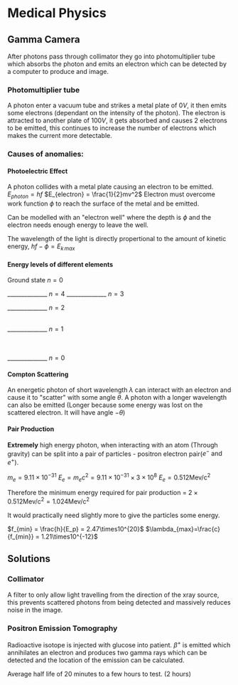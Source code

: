 # Medical Physics

## Gamma Camera
After photons pass through collimator they go into photomultiplier tube which absorbs the photon and emits an electron which can be detected by a computer to produce and image.

### Photomultiplier tube
A photon enter a vacuum tube and strikes a metal plate of $0V$, it then emits some electrons (dependant on the intensity of the photon). The electron is attracted to another plate of $100V$, it gets absorbed and causes 2 electrons to be emitted, this continues to increase the number of electrons which makes the current more detectable.


### Causes of anomalies:
#### Photoelectric Effect
A photon collides with a metal plate causing an electron to be emitted.
$E_{photon} = hf$
$E_{electron} = \frac{1}{2}mv^2$
Electron must overcome work function $\phi$ to reach the surface of the metal and be emitted.

Can be modelled with an "electron well" where the depth is $\phi$ and the electron needs enough energy to leave the well.

The wavelength of the light is directly propertional to the amount of kinetic energy, $hf-\phi = E_{k\,max}$

#### Energy levels of different elements
Ground state $n=0$

______________ $n=4$
______________ $n=3$
<br>

______________ $n=2$
<br><br>

______________ $n=1$
<br><br><br>

______________ $n=0$





#### Compton  Scattering
An energetic photon of short wavelength $\lambda$ can interact with an electron and cause it to "scatter" with some angle $\theta$. A photon with a longer wavelength can also be emitted (Longer because some energy was lost on the scattered electron. It will have angle $-\theta$)

#### Pair Production
**Extremely** high energy photon, when interacting with an atom (Through gravity) can be split into a pair of particles - positron electron pair($e^-\text{ and }e^+$).

$m_e=9.11\times 10^{-31}$
$E_e=m_ec^2=9.11\times10^{-31}\;\times\;3\times10^8$
$E_e=0.512\text{Mev/c}^2$

Therefore the minimum energy required for pair production = $2\times0.512\text{Mev/c}^2=1.024\text{Mev/c}^2$

It would practically need slightly more to give the particles some energy.

$f_{min} = \frac{h}{E_p} = 2.47\times10^{20}$
$\lambda_{max}=\frac{c}{f_{min}} = 1.21\times10^{-12}$

## Solutions
### Collimator
A filter to only allow light travelling from the direction of the xray source, this prevents scattered photons from being detected and massively reduces noise in the image.

### **P**ositron **E**mission **T**omography
Radioactive isotope is injected with glucose into patient.
$\beta^+$ is emitted which annihilates an electron and produces two gamma rays which can be detected and the location of the emission can be calculated.

Average half life of 20 minutes to a few hours to test. (2 hours)
